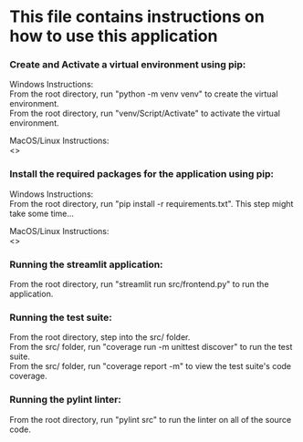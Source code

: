 # This file contains instructions on how to use this application

### Create and Activate a virtual environment using pip:
Windows Instructions:\
From the root directory, run "python -m venv venv" to create the virtual environment.\
From the root directory, run "venv/Script/Activate" to activate the virtual environment.

MacOS/Linux Instructions:\
<>

### Install the required packages for the application using pip:
Windows Instructions:\
From the root directory, run "pip install -r requirements.txt". This step might take some time...

MacOS/Linux Instructions:\
<>

### Running the streamlit application:
From the root directory, run "streamlit run src/frontend.py" to run the application.

### Running the test suite:
From the root directory, step into the src/ folder.\
From the src/ folder, run "coverage run -m unittest discover" to run the test suite.\
From the src/ folder, run "coverage report -m" to view the test suite's code coverage.

### Running the pylint linter:
From the root directory, run "pylint src" to run the linter on all of the source code.
